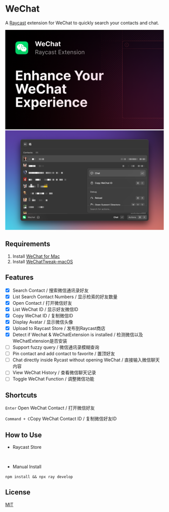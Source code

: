 # WeChat

A [Raycast](https://www.raycast.com) extension for WeChat to quickly search your contacts and chat.

![WeChat](./assets/cover.png)
![WeChat Showcase](./metadata/showcase.png)

## Requirements

1. Install [WeChat for Mac](https://www.wechat.com) 
2. Install [WeChatTweak-macOS](https://github.com/Sunnyyoung/WeChatTweak-macOS) 

## Features

- [x] Search Contact / 搜索微信通讯录好友
- [x] List Search Contact Numbers / 显示检索的好友数量
- [x] Open Contact / 打开微信好友
- [x] List WeChat ID / 显示好友微信ID
- [x] Copy WeChat ID / 复制微信ID
- [x] Display Avatar / 显示微信头像
- [x] Upload to Raycast Store / 发布到Raycast商店
- [x] Detect if Wechat & WeChatExtension is installed / 检测微信以及WeChatExtension是否安装
- [ ] Support fuzzy query / 微信通讯录模糊查询
- [ ] Pin contact and add contact to favorite / 置顶好友
- [ ] Chat directly inside Rycast without opening WeChat / 直接输入微信聊天内容
- [ ] View WeChat History / 查看微信聊天记录
- [ ] Toggle WeChat Function / 调整微信功能

## Shortcuts
`Enter` Open WeChat Contact / 打开微信好友

`Command + C`Copy WeChat Contact ID / 复制微信好友ID

## How to Use

- Raycast Store
<p align="center">
<a href="https://www.raycast.com/raffeyang/wechat"><img src="https://www.raycast.com/raffeyang/wechat/install_button@2x.png" height="64" style="height: 64px;" alt=""></a>
</p>

- Manual Install

`npm install && npx ray develop`

## License

[MIT](LICENSE)
